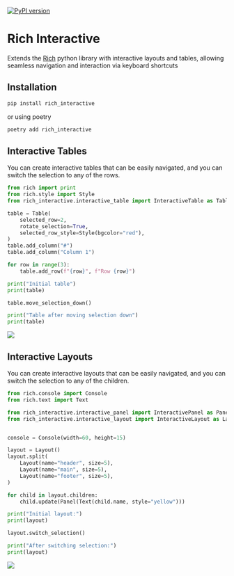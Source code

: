 [![PyPI version](https://badge.fury.io/py/rich_interactive.svg)](https://badge.fury.io/py/rich_interactive)

# Rich Interactive
Extends the [Rich](https://github.com/Textualize/rich) python library with interactive layouts and tables, allowing seamless navigation and interaction via keyboard shortcuts

## Installation

```bash
pip install rich_interactive
```

or using poetry

```bash
poetry add rich_interactive
```
## Interactive Tables

You can create interactive tables that can be easily navigated, and you can switch the selection to any of the rows.

```python
from rich import print
from rich.style import Style
from rich_interactive.interactive_table import InteractiveTable as Table

table = Table(
    selected_row=2,
    rotate_selection=True,
    selected_row_style=Style(bgcolor="red"),
)
table.add_column("#")
table.add_column("Column 1")

for row in range(3):
    table.add_row(f"{row}", f"Row {row}")

print("Initial table")
print(table)

table.move_selection_down()

print("Table after moving selection down")
print(table)
```

<!-- ![](./docs/images/interactive_table.png) -->
![](https://raw.githubusercontent.com/noisy/rich_interactive/main/docs/images/interactive_table.png)

## Interactive Layouts

You can create interactive layouts that can be easily navigated, and you can switch the selection to any of the children.

```python
from rich.console import Console
from rich.text import Text

from rich_interactive.interactive_panel import InteractivePanel as Panel
from rich_interactive.interactive_layout import InteractiveLayout as Layout


console = Console(width=60, height=15)

layout = Layout()
layout.split(
    Layout(name="header", size=5),
    Layout(name="main", size=5),
    Layout(name="footer", size=5),
)

for child in layout.children:
    child.update(Panel(Text(child.name, style="yellow")))

print("Initial layout:")
print(layout)

layout.switch_selection()

print("After switching selection:")
print(layout)

```

<!-- ![](./docs/images/interactive_layout.png) -->
![](https://raw.githubusercontent.com/noisy/rich_interactive/main/docs/images/interactive_layout.png)

